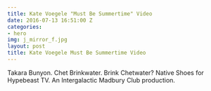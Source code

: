 ```yaml
---
title: Kate Voegele "Must Be Summertime" Video
date: 2016-07-13 16:51:00 Z
categories:
- hero
img: j_mirror_f.jpg
layout: post
title: Kate Voegele Must Be Summertime Video
---
```


Takara Bunyon. Chet Brinkwater. Brink Chetwater? Native Shoes for Hypebeast TV. An Intergalactic Madbury Club production.
